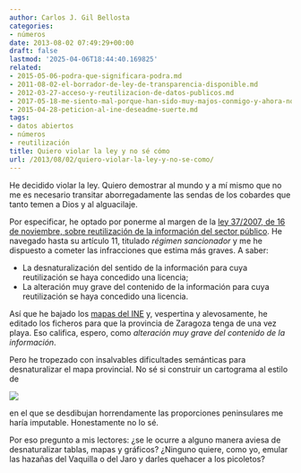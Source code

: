 ```yaml
---
author: Carlos J. Gil Bellosta
categories:
- números
date: 2013-08-02 07:49:29+00:00
draft: false
lastmod: '2025-04-06T18:44:40.169825'
related:
- 2015-05-06-podra-que-significara-podra.md
- 2011-08-02-el-borrador-de-ley-de-transparencia-disponible.md
- 2012-03-27-acceso-y-reutilizacion-de-datos-publicos.md
- 2017-05-18-me-siento-mal-porque-han-sido-muy-majos-conmigo-y-ahora-no-se-que-hacer-con-lo-que-me-han-mandado.md
- 2015-04-28-peticion-al-ine-deseadme-suerte.md
tags:
- datos abiertos
- números
- reutilización
title: Quiero violar la ley y no sé cómo
url: /2013/08/02/quiero-violar-la-ley-y-no-se-como/
---
```


He decidido violar la ley. Quiero demostrar al mundo y a mí mismo que no me es necesario transitar aborregadamente las sendas de los cobardes que tanto temen a Dios y al alguacilaje.

Por especificar, he optado por ponerme al margen de la [ley 37/2007, de 16 de noviembre, sobre reutilización de la información del sector público](http://www.boe.es/buscar/doc.php?id=BOE-A-2007-19814). He navegado hasta su artículo 11, titulado _régimen sancionador_ y me he dispuesto a cometer las infracciones que estima más graves. A saber:

* La desnaturalización del sentido de la información para cuya reutilización se haya concedido una licencia;
* La alteración muy grave del contenido de la información para cuya reutilización se haya concedido una licencia.

Así que he bajado los [mapas del INE](http://www.ine.es/ss/Satellite?L=es_ES&c=Page&cid=1254735116596&p=1254735116596&pagename=ProductosYServicios%2FPYSLayout) y, vespertina y alevosamente, he editado los ficheros para que la provincia de Zaragoza tenga de una vez playa. Eso califica, espero, como _alteración muy grave del contenido de la información_.

Pero he tropezado con insalvables dificultades semánticas para desnaturalizar el mapa provincial. No sé si construir un cartograma al estilo de

[![](/wp-uploads/2013/08/esp.jpg)
](/wp-uploads/2013/08/esp.jpg)

en el que se desdibujan horrendamente las proporciones peninsulares me haría imputable. Honestamente no lo sé.

Por eso pregunto a mis lectores: ¿se le ocurre a alguno manera aviesa de desnaturalizar tablas, mapas y gráficos? ¿Ninguno quiere, como yo, emular las hazañas del Vaquilla o del Jaro y darles quehacer a los picoletos?